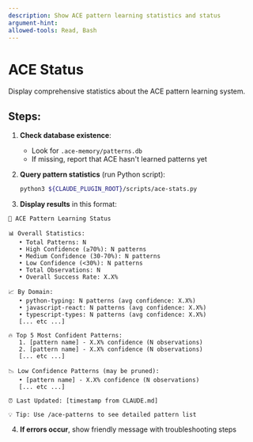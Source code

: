 ```yaml
---
description: Show ACE pattern learning statistics and status
argument-hint:
allowed-tools: Read, Bash
---
```


# ACE Status

Display comprehensive statistics about the ACE pattern learning system.

## Steps:

1. **Check database existence**:
   - Look for `.ace-memory/patterns.db`
   - If missing, report that ACE hasn't learned patterns yet

2. **Query pattern statistics** (run Python script):
   ```bash
   python3 ${CLAUDE_PLUGIN_ROOT}/scripts/ace-stats.py
   ```

3. **Display results** in this format:

```
🎯 ACE Pattern Learning Status

📊 Overall Statistics:
   • Total Patterns: N
   • High Confidence (≥70%): N patterns
   • Medium Confidence (30-70%): N patterns
   • Low Confidence (<30%): N patterns
   • Total Observations: N
   • Overall Success Rate: X.X%

📈 By Domain:
   • python-typing: N patterns (avg confidence: X.X%)
   • javascript-react: N patterns (avg confidence: X.X%)
   • typescript-types: N patterns (avg confidence: X.X%)
   [... etc ...]

🔥 Top 5 Most Confident Patterns:
   1. [pattern name] - X.X% confidence (N observations)
   2. [pattern name] - X.X% confidence (N observations)
   [... etc ...]

📉 Low Confidence Patterns (may be pruned):
   • [pattern name] - X.X% confidence (N observations)
   [... etc ...]

⏰ Last Updated: [timestamp from CLAUDE.md]

💡 Tip: Use /ace-patterns to see detailed pattern list
```

4. **If errors occur**, show friendly message with troubleshooting steps

